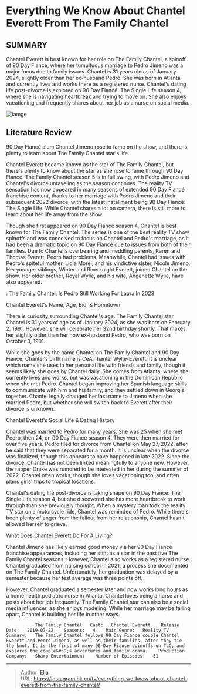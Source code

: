 # Everything We Know About Chantel Everett From The Family Chantel


## SUMMARY 



  Chantel Everett is best known for her role on The Family Chantel, a spinoff of 90 Day Fiancé, where her tumultuous marriage to Pedro Jimeno was a major focus due to family issues.   Chantel is 31 years old as of January 2024, slightly older than her ex-husband Pedro. She was born in Atlanta and currently lives and works there as a registered nurse.   Chantel&#39;s dating life post-divorce is explored on 90 Day Fiancé: The Single Life season 4, where she is navigating heartbreak and trying to move on. She also enjoys vacationing and frequently shares about her job as a nurse on social media.  

![iamge](https://static1.srcdn.com/wordpress/wp-content/uploads/2022/05/1-22.jpg)

## Literature Review
90 Day Fiancé alum Chantel Jimeno rose to fame on the show, and there is plenty to learn about The Family Chantel star&#39;s life.




Chantel Everett became known as the star of The Family Chantel, but there&#39;s plenty to know about the star as she rose to fame through 90 Day Fiancé. The Family Chantel season 5 is in full swing, with Pedro Jimeno and Chantel&#39;s divorce unraveling as the season continues. The reality TV sensation has now appeared in many seasons of extended 90 Day Fiancé franchise content, thanks to her marriage with Pedro Jimeno and their subsequent 2022 divorce, with the latest installment being 90 Day Fiancé: The Single Life. While Chantel shares a lot on camera, there is still more to learn about her life away from the show.




Though she first appeared on 90 Day Fiancé season 4, Chantel is best known for The Family Chantel. The series is one of the best reality TV show spinoffs and was conceived to focus on Chantel and Pedro&#39;s marriage, as it had been a dramatic topic on 90 Day Fiancé due to issues from both of their families. Due to Chantel&#39;s overbearing and meddling parents, Karen and Thomas Everett, Pedro had problems. Meanwhile, Chantel had issues with Pedro&#39;s spiteful mother, Lidia Morel, and his vindictive sister, Nicole Jimeno. Her younger siblings, Winter and Riverknight Everett, joined Chantel on the show. Her older brother, Royal Wylie, and his wife, Angenette Wylie, have also appeared.

 : The Family Chantel: Is Pedro Still Working For Laura In 2023


 Chantel Everett&#39;s Name, Age, Bio, &amp; Hometown 
         




There is curiosity surrounding Chantel&#39;s age. The Family Chantel star Chantel is 31 years of age as of January 2024, as she was born on February 2, 1991. However, she will celebrate her 32nd birthday shortly. That makes her slightly older than her now ex-husband Pedro, who was born on October 3, 1991.

While she goes by the name Chantel on The Family Chantel and 90 Day Fiancé, Chantel&#39;s birth name is CeAir hantel Wylie-Everett. It is unclear which name she uses in her personal life with friends and family, though it seems likely she goes by Chantel daily. She comes from Atlanta, where she currently lives and works, but was vacationing in the Dominican Republic when she met Pedro. Chantel began improving her Spanish language skills to communicate with him and his family, and they settled down in Georgia together. Chantel legally changed her last name to Jimeno when she married Pedro, but whether she will switch back to Everett after their divorce is unknown.



 Chantel Everett&#39;s Social Life &amp; Dating History 
         




Chantel was married to Pedro for many years. She was 25 when she met Pedro, then 24, on 90 Day Fiancé season 4. They were then married for over five years. Pedro filed for divorce from Chantel on May 27, 2022, after he said that they were separated for a month. It is unclear when the divorce was finalized, though this appears to have happened in late 2022. Since the divorce, Chantel has not been linked meaningfully to anyone new. However, the rapper Drake was rumored to be interested in her during the summer of 2022. Chantel often works, though she loves vacationing too, and often plans girls&#39; trips to tropical locations.

Chantel&#39;s dating life post-divorce is taking shape on 90 Day Fiance: The Single Life season 4, but she discovered she has more heartbreak to work through than she previously thought. When a mystery man took the reality TV star on a motorcycle ride, Chantel was reminded of Pedro. While there&#39;s been plenty of anger from the fallout from her relationship, Chantel hasn&#39;t allowed herself to grieve.






 What Does Chantel Everett Do For A Living? 
         

Chantel Jimeno has likely earned good money via her 90 Day Fiancé franchise appearances, including her stint as a star in the past five The Family Chantel seasons. However, Chantel also works as a registered nurse. Chantel graduated from nursing school in 2021, a process she documented on The Family Chantel. Unfortunately, her graduation was delayed by a semester because her test average was three points off.

However, Chantel graduated a semester later and now works long hours as a home health pediatric nurse in Atlanta. Chantel loves being a nurse and posts about her job frequently. The Family Chantel star can also be a social media influencer, as she enjoys modeling. While her marriage may be falling apart, Chantel is building her life in other ways.




               The Family Chantel   Cast:   Chantel Everett    Release Date:   2019-07-22    Seasons:   4    Main Genre:   Reality TV    Summary:   The Family Chantel follows 90 Day Fiance couple Chantel Everett and Pedro Jimeno, as well as their families, after they tie the knot. It is the first of many 90-Day Fiance spinoffs on TLC, and explores the couple&#39;s adventures and family drama.    Production Company:   Sharp Entertainment    Number of Episodes:   31      

---

> Author: [Ella](https://instagram.hk.cn/)  
> URL: https://instagram.hk.cn/tv/everything-we-know-about-chantel-everett-from-the-family-chantel/  

